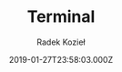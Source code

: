 ---
title: Terminal
github: https://github.com/panr/hugo-theme-terminal
demo: https://hugo-terminal.now.sh/
author: Radek Kozieł
ssg:
  - Hugo
cms:
  - Markdown
date: 2019-01-27T23:58:03.000Z
description: A simple, retro theme for Hugo
draft: false
publish_date: '2019-01-27T23:58:03Z'
update_date: '2022-07-20T06:00:51Z'
github_star: 1483
github_fork: 544
---